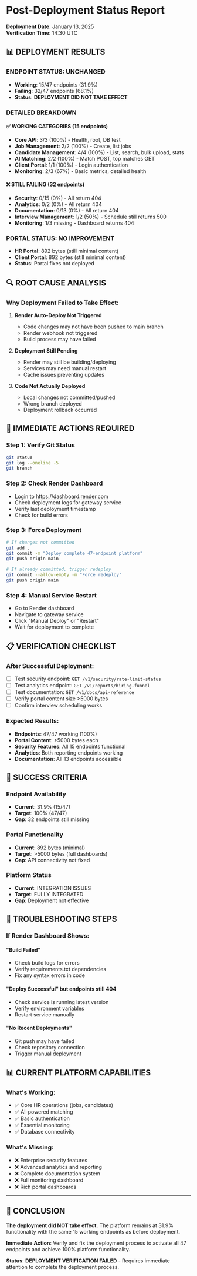 # Post-Deployment Status Report

**Deployment Date**: January 13, 2025  
**Verification Time**: 14:30 UTC

## 📊 **DEPLOYMENT RESULTS**

### **ENDPOINT STATUS: UNCHANGED**
- **Working**: 15/47 endpoints (31.9%)
- **Failing**: 32/47 endpoints (68.1%)
- **Status**: **DEPLOYMENT DID NOT TAKE EFFECT**

### **DETAILED BREAKDOWN**

#### ✅ **WORKING CATEGORIES (15 endpoints)**
- **Core API**: 3/3 (100%) - Health, root, DB test
- **Job Management**: 2/2 (100%) - Create, list jobs
- **Candidate Management**: 4/4 (100%) - List, search, bulk upload, stats
- **AI Matching**: 2/2 (100%) - Match POST, top matches GET
- **Client Portal**: 1/1 (100%) - Login authentication
- **Monitoring**: 2/3 (67%) - Basic metrics, detailed health

#### ❌ **STILL FAILING (32 endpoints)**
- **Security**: 0/15 (0%) - All return 404
- **Analytics**: 0/2 (0%) - All return 404
- **Documentation**: 0/13 (0%) - All return 404
- **Interview Management**: 1/2 (50%) - Schedule still returns 500
- **Monitoring**: 1/3 missing - Dashboard returns 404

### **PORTAL STATUS: NO IMPROVEMENT**
- **HR Portal**: 892 bytes (still minimal content)
- **Client Portal**: 892 bytes (still minimal content)
- **Status**: Portal fixes not deployed

## 🔍 **ROOT CAUSE ANALYSIS**

### **Why Deployment Failed to Take Effect:**

1. **Render Auto-Deploy Not Triggered**
   - Code changes may not have been pushed to main branch
   - Render webhook not triggered
   - Build process may have failed

2. **Deployment Still Pending**
   - Render may still be building/deploying
   - Services may need manual restart
   - Cache issues preventing updates

3. **Code Not Actually Deployed**
   - Local changes not committed/pushed
   - Wrong branch deployed
   - Deployment rollback occurred

## 🚨 **IMMEDIATE ACTIONS REQUIRED**

### **Step 1: Verify Git Status**
```bash
git status
git log --oneline -5
git branch
```

### **Step 2: Check Render Dashboard**
- Login to https://dashboard.render.com
- Check deployment logs for gateway service
- Verify last deployment timestamp
- Check for build errors

### **Step 3: Force Deployment**
```bash
# If changes not committed
git add .
git commit -m "Deploy complete 47-endpoint platform"
git push origin main

# If already committed, trigger redeploy
git commit --allow-empty -m "Force redeploy"
git push origin main
```

### **Step 4: Manual Service Restart**
- Go to Render dashboard
- Navigate to gateway service
- Click "Manual Deploy" or "Restart"
- Wait for deployment to complete

## 📋 **VERIFICATION CHECKLIST**

### **After Successful Deployment:**
- [ ] Test security endpoint: `GET /v1/security/rate-limit-status`
- [ ] Test analytics endpoint: `GET /v1/reports/hiring-funnel`
- [ ] Test documentation: `GET /v1/docs/api-reference`
- [ ] Verify portal content size >5000 bytes
- [ ] Confirm interview scheduling works

### **Expected Results:**
- **Endpoints**: 47/47 working (100%)
- **Portal Content**: >5000 bytes each
- **Security Features**: All 15 endpoints functional
- **Analytics**: Both reporting endpoints working
- **Documentation**: All 13 endpoints accessible

## 🎯 **SUCCESS CRITERIA**

### **Endpoint Availability**
- **Current**: 31.9% (15/47)
- **Target**: 100% (47/47)
- **Gap**: 32 endpoints still missing

### **Portal Functionality**
- **Current**: 892 bytes (minimal)
- **Target**: >5000 bytes (full dashboards)
- **Gap**: API connectivity not fixed

### **Platform Status**
- **Current**: INTEGRATION ISSUES
- **Target**: FULLY INTEGRATED
- **Gap**: Deployment not effective

## 🔧 **TROUBLESHOOTING STEPS**

### **If Render Dashboard Shows:**

#### **"Build Failed"**
- Check build logs for errors
- Verify requirements.txt dependencies
- Fix any syntax errors in code

#### **"Deploy Successful" but endpoints still 404**
- Check service is running latest version
- Verify environment variables
- Restart service manually

#### **"No Recent Deployments"**
- Git push may have failed
- Check repository connection
- Trigger manual deployment

## 📊 **CURRENT PLATFORM CAPABILITIES**

### **What's Working:**
- ✅ Core HR operations (jobs, candidates)
- ✅ AI-powered matching
- ✅ Basic authentication
- ✅ Essential monitoring
- ✅ Database connectivity

### **What's Missing:**
- ❌ Enterprise security features
- ❌ Advanced analytics and reporting
- ❌ Complete documentation system
- ❌ Full monitoring dashboard
- ❌ Rich portal dashboards

---

## 🚨 **CONCLUSION**

**The deployment did NOT take effect.** The platform remains at 31.9% functionality with the same 15 working endpoints as before deployment.

**Immediate Action**: Verify and fix the deployment process to activate all 47 endpoints and achieve 100% platform functionality.

**Status**: **DEPLOYMENT VERIFICATION FAILED** - Requires immediate attention to complete the deployment process.